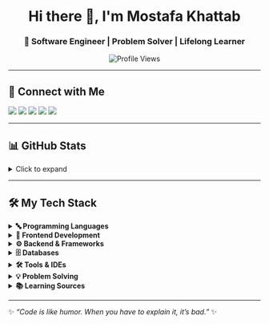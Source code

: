 <h1 align="center">Hi there 👋, I'm Mostafa Khattab</h1>

<h3 align="center">🚀 Software Engineer | Problem Solver | Lifelong Learner</h3>

<p align="center">
  <img src="https://komarev.com/ghpvc/?username=Mostafa-khatab&style=for-the-badge&color=011627" alt="Profile Views" />
</p>

---

## 🤝 Connect with Me  

<p align="left">
  <a href="https://www.linkedin.com/in/mostafa-mohamed-b6aa8a275/" target="_blank"><img src="https://img.shields.io/badge/-LinkedIn-0077B5?style=for-the-badge&logo=linkedin&logoColor=white"></a>
  <a href="https://www.facebook.com/profile.php?id=100015362012727" target="_blank"><img src="https://img.shields.io/badge/-Facebook-1877F2?style=for-the-badge&logo=facebook&logoColor=white"></a>
  <a href="mailto:maaastafakhatab200@gmail.com" target="_blank"><img src="https://img.shields.io/badge/-Gmail-D14836?style=for-the-badge&logo=gmail&logoColor=white"></a>
  <a href="tel:+01008603339" target="_blank"><img src="https://img.shields.io/badge/-WhatsApp-25D366?style=for-the-badge&logo=whatsapp&logoColor=white"></a>
  <a href="https://www.instagram.com/mostafakhat13/" target="_blank"><img src="https://img.shields.io/badge/-Instagram-E4405F?style=for-the-badge&logo=instagram&logoColor=white"></a>
</p>

---

## 📊 GitHub Stats  

<details>
  <summary>Click to expand</summary>
  <br/>
  <p align="center">
    <img src="https://streak-stats.demolab.com?user=Mostafa-khatab&theme=nightowl&hide_border=true" alt="GitHub Streak" />
  </p>
  
  <p align="center">
    <img src="https://github-readme-stats.vercel.app/api/top-langs/?username=Mostafa-khatab&theme=nightowl&hide_border=true&layout=compact" alt="Top Languages" />
  </p>
  
  <p align="center">
    <img src="https://github-readme-activity-graph.vercel.app/graph?username=Mostafa-khatab&theme=rogue" alt="GitHub Activity Graph" />
  </p>
</details>

---

## 🛠️ My Tech Stack  

<details>
  <summary><strong>🔤 Programming Languages</strong></summary>
  
  ![JavaScript](https://img.shields.io/badge/-JavaScript-333?style=for-the-badge&logo=javascript&logoColor=F7DF1E)
  ![Python](https://img.shields.io/badge/-Python-3670A0?style=for-the-badge&logo=python&logoColor=ffdd54)
  ![C](https://img.shields.io/badge/-C-00599C?style=for-the-badge&logo=c&logoColor=white)
  ![Java](https://img.shields.io/badge/-Java-ED8B00?style=for-the-badge&logo=java&logoColor=white)
  ![C#](https://img.shields.io/badge/-C%23-239120?style=for-the-badge&logo=csharp&logoColor=white)
  ![C++](https://img.shields.io/badge/-C++-00599C?style=for-the-badge&logo=cplusplus&logoColor=white)
</details>

<details>
  <summary><strong>🎨 Frontend Development</strong></summary>
  
  ![HTML5](https://img.shields.io/badge/-HTML5-E34F26?style=for-the-badge&logo=html5&logoColor=white)
  ![CSS3](https://img.shields.io/badge/-CSS3-1572B6?style=for-the-badge&logo=css3&logoColor=white)
</details>

<details>
  <summary><strong>⚙️ Backend & Frameworks</strong></summary>
  
  ![.NET](https://img.shields.io/badge/-.NET-512BD4?style=for-the-badge&logo=dotnet&logoColor=white)
</details>

<details>
  <summary><strong>🗄 Databases</strong></summary>
  
  ![SQL Server](https://img.shields.io/badge/-SQL_Server-CC2927?style=for-the-badge&logo=microsoftsqlserver&logoColor=white)
</details>

<details>
  <summary><strong>🛠 Tools & IDEs</strong></summary>
  
  ![Git](https://img.shields.io/badge/-Git-F05033?style=for-the-badge&logo=git&logoColor=white)
  ![GitHub](https://img.shields.io/badge/-GitHub-121011?style=for-the-badge&logo=github&logoColor=white)
  ![VS Code](https://img.shields.io/badge/-VS_Code-0078d7?style=for-the-badge&logo=visual-studio-code&logoColor=white)
  ![Visual Studio](https://img.shields.io/badge/-Visual_Studio-5C2D91?style=for-the-badge&logo=visual-studio&logoColor=white)
  ![Windows Terminal](https://img.shields.io/badge/-Windows_Terminal-4D4D4D?style=for-the-badge&logo=windows-terminal&logoColor=white)
  ![Markdown](https://img.shields.io/badge/-Markdown-000000?style=for-the-badge&logo=markdown&logoColor=white)
  ![Notion](https://img.shields.io/badge/-Notion-000000?style=for-the-badge&logo=notion&logoColor=white)
</details>

<details>
  <summary><strong>💡 Problem Solving</strong></summary>
  
  [![AtCoder](https://img.shields.io/badge/-AtCoder-1F8ACB?style=for-the-badge&logo=atcoder&logoColor=white)](https://atcoder.jp/users/khattab)
  [![Codeforces](https://img.shields.io/badge/-Codeforces-445f9d?style=for-the-badge&logo=codeforces&logoColor=white)](https://codeforces.com/profile/Khattaab)
</details>

<details>
  <summary><strong>📚 Learning Sources</strong></summary>
  
  ![ChatGPT](https://img.shields.io/badge/-ChatGPT-74aa9c?style=for-the-badge&logo=openai&logoColor=white)
  ![MDN](https://img.shields.io/badge/-MDN_Web_Docs-black?style=for-the-badge&logo=mdnwebdocs&logoColor=white)
  ![Udacity](https://img.shields.io/badge/-Udacity-15B8E6?style=for-the-badge&logo=udacity&logoColor=white)
  ![FreeCodeCamp](https://img.shields.io/badge/-FreeCodeCamp-0A0A23?style=for-the-badge&logo=freecodecamp&logoColor=green)
  ![Udemy](https://img.shields.io/badge/-Udemy-A435F0?style=for-the-badge&logo=udemy&logoColor=white)
  ![Stack Overflow](https://img.shields.io/badge/-StackOverflow-FE7A16?style=for-the-badge&logo=stackoverflow&logoColor=white)
  ![GeeksForGeeks](https://img.shields.io/badge/-GeeksforGeeks-35914c?style=for-the-badge&logo=geeksforgeeks&logoColor=white)
  ![YouTube](https://img.shields.io/badge/-YouTube-FF0000?style=for-the-badge&logo=youtube&logoColor=white)
</details>

---

✨ *“Code is like humor. When you have to explain it, it’s bad.”* ✨
